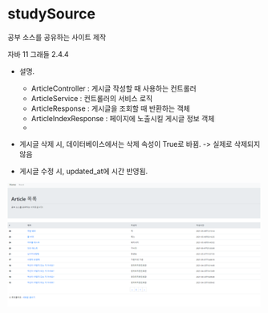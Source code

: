 # studySource
공부 소스를 공유하는 사이트 제작

자바 11
그래들
2.4.4

* 설명.
    * ArticleController : 게시글 작성할 때 사용하는 컨트롤러
    * ArticleService : 컨트롤러의 서비스 로직 
    * ArticleResponse : 게시글을 조회할 때 반환하는 객체
    * ArticleIndexResponse : 페이지에 노출시킬 게시글 정보 객체
    *

* 게시글 삭제 시, 데이터베이스에서는 삭제 속성이 True로 바뀜. -> 실제로 삭제되지 않음
* 게시글 수정 시, updated_at에 시간 반영됨.

![img.png](img.png)